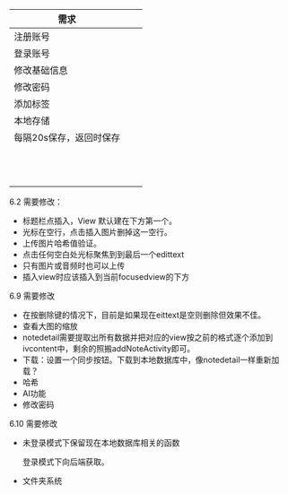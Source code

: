 | 需求                    |      |      |
| ----------------------- | ---- | ---- |
| 注册账号                |      |      |
| 登录账号                |      |      |
| 修改基础信息            |      |      |
| 修改密码                |      |      |
| 添加标签                |      |      |
| 本地存储                |      |      |
| 每隔20s保存，返回时保存 |      |      |
|                         |      |      |
|                         |      |      |
|                         |      |      |
|                         |      |      |
|                         |      |      |
|                         |      |      |
|                         |      |      |
|                         |      |      |
|                         |      |      |
|                         |      |      |
|                         |      |      |
|                         |      |      |









6.2 需要修改：

- 标题栏点插入，View 默认建在下方第一个。
- 光标在空行，点击插入图片删掉这一空行。
- 上传图片哈希值验证。
- 点击任何空白处光标聚焦到到最后一个edittext
- 只有图片或音频时也可以上传
- 插入view时应该插入到当前focusedview的下方

6.9 需要修改

- 在按删除键的情况下，目前是如果现在eittext是空则删除但效果不佳。
- 查看大图的缩放
- notedetail需要提取出所有数据并把对应的view按之前的格式逐个添加到ivcontent中，剩余的照搬addNoteActivity即可。
- 下载：设置一个同步按钮。下载到本地数据库中，像notedetail一样重新加载？
- 哈希
- AI功能
- 修改密码

6.10 需要修改

- 未登录模式下保留现在本地数据库相关的函数

	登录模式下向后端获取。

- 文件夹系统
